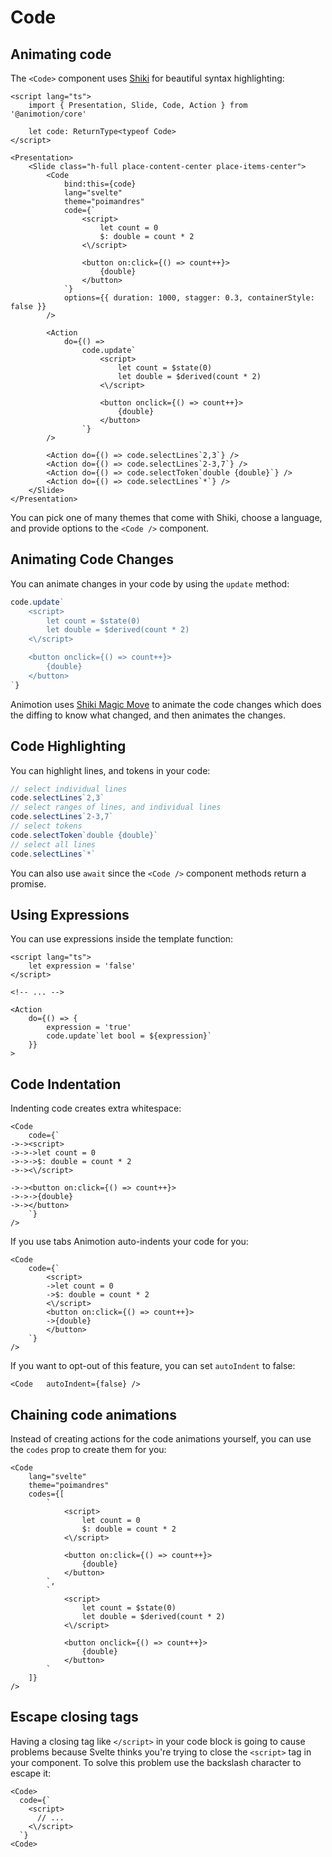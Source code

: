 <script lang="ts">
	import CodeBlock from './code.svelte'
</script>

# Code

## Animating code

The `<Code>` component uses [Shiki](https://shiki.style/) for beautiful syntax highlighting:

<CodeBlock />

```svelte
<script lang="ts">
	import { Presentation, Slide, Code, Action } from '@animotion/core'

	let code: ReturnType<typeof Code>
</script>

<Presentation>
	<Slide class="h-full place-content-center place-items-center">
		<Code
			bind:this={code}
			lang="svelte"
			theme="poimandres"
			code={`
				<script>
					let count = 0
					$: double = count * 2
				<\/script>

				<button on:click={() => count++}>
					{double}
				</button>
			`}
			options={{ duration: 1000, stagger: 0.3, containerStyle: false }}
		/>

		<Action
			do={() =>
				code.update`
					<script>
						let count = $state(0)
						let double = $derived(count * 2)
					<\/script>

					<button onclick={() => count++}>
						{double}
					</button>
				`}
		/>

		<Action do={() => code.selectLines`2,3`} />
		<Action do={() => code.selectLines`2-3,7`} />
		<Action do={() => code.selectToken`double {double}`} />
		<Action do={() => code.selectLines`*`} />
	</Slide>
</Presentation>
```

You can pick one of many themes that come with Shiki, choose a language, and provide options to the `<Code />` component.

## Animating Code Changes

You can animate changes in your code by using the `update` method:

```ts
code.update`
	<script>
		let count = $state(0)
		let double = $derived(count * 2)
	<\/script>

	<button onclick={() => count++}>
		{double}
	</button>
`}
```

Animotion uses [Shiki Magic Move](https://shiki-magic-move.netlify.app/) to animate the code changes which does the diffing to know what changed, and then animates the changes.

## Code Highlighting

You can highlight lines, and tokens in your code:

```ts
// select individual lines
code.selectLines`2,3`
// select ranges of lines, and individual lines
code.selectLines`2-3,7`
// select tokens
code.selectToken`double {double}`
// select all lines
code.selectLines`*`
```

You can also use `await` since the `<Code />` component methods return a promise.

## Using Expressions

You can use expressions inside the template function:

```svelte
<script lang="ts">
	let expression = 'false'
</script>

<!-- ... -->

<Action
	do={() => {
		expression = 'true'
		code.update`let bool = ${expression}`		
	}}
>
```

## Code Indentation

Indenting code creates extra whitespace:

```svelte
<Code
	code={`
->-><script>
->->->let count = 0
->->->$: double = count * 2
->-><\/script>

->-><button on:click={() => count++}>
->->->{double}
->-></button>
	`}
/>
```

If you use tabs Animotion auto-indents your code for you:

```svelte
<Code
	code={`
		<script>
		->let count = 0
		->$: double = count * 2
		<\/script>
		<button on:click={() => count++}>
		->{double}
		</button>
	`}
/>
```

If you want to opt-out of this feature, you can set `autoIndent` to false:


```svelte
<Code	autoIndent={false} />
```


## Chaining code animations

Instead of creating actions for the code animations yourself, you can use the `codes` prop to create them for you:

```svelte
<Code
	lang="svelte"
	theme="poimandres"
	codes={[
		`
			<script>
				let count = 0
				$: double = count * 2
			<\/script>

			<button on:click={() => count++}>
				{double}
			</button>
		`,
		`
			<script>
				let count = $state(0)
				let double = $derived(count * 2)
			<\/script>

			<button onclick={() => count++}>
				{double}
			</button>
		`
	]}
/>
```

## Escape closing tags

Having a closing tag like `</script>` in your code block is going to cause problems because Svelte thinks you're trying to close the `<script>` tag in your component. To solve this problem use the backslash character to escape it:

```svelte
<Code>
  code={`
    <script>
      // ...
    <\/script>
  `}
<Code>
```
